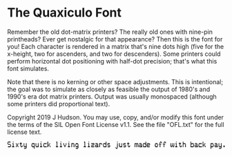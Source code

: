The Quaxiculo Font
===================

Remember the old dot-matrix printers? The really old ones with nine-pin printheads?
Ever get nostalgic for that appearance? Then this is the font for you!
Each character is rendered in a matrix that's nine dots high (five for
the x-height, two for ascenders, and two for descenders). Some printers
could perform horizontal dot positioning with half-dot precision; that's
what this font simulates.

Note that there is no kerning or other space adjustments. This is intentional;
the goal was to simulate as closely as feasible the output of 1980's
and 1990's era dot matrix printers. Output was usually monospaced
(although some printers did proportional text).

Copyright 2019 J Hudson. 
You may use, copy, and/or modify this font under the 
terms of the SIL Open Font License v1.1. See the file
"OFL.txt" for the full license text.

![sample](preview.png)

